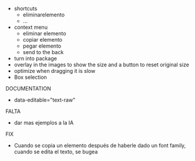 - shortcuts
  - eliminarelemento
  - ...
- context menu
  - eliminar elemento
  - copiar elemento
  - pegar elemento
  - send to the back
- turn into package
- overlay in the images to show the size and a button to reset original size
- optimize when dragging it is slow
- Box selection 


DOCUMENTATION
- data-editable="text-raw"


FALTA
- dar mas ejemplos a la IA

FIX
- Cuando se copia un elemento después de haberle dado un font family, cuando se edita el texto, se bugea